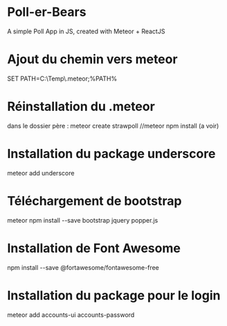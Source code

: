 # Poll-er-Bears
A simple Poll App in JS, created with Meteor + ReactJS

# Ajout du chemin vers meteor
SET PATH=C:\Temp\\.meteor;%PATH%

# Réinstallation du .meteor
dans le dossier père : meteor create strawpoll
//meteor npm install (a voir)

# Installation du package underscore
meteor add underscore

# Téléchargement de bootstrap
meteor npm install --save bootstrap jquery popper.js

# Installation de Font Awesome
npm install --save @fortawesome/fontawesome-free

# Installation du package pour le login
meteor add accounts-ui accounts-password
